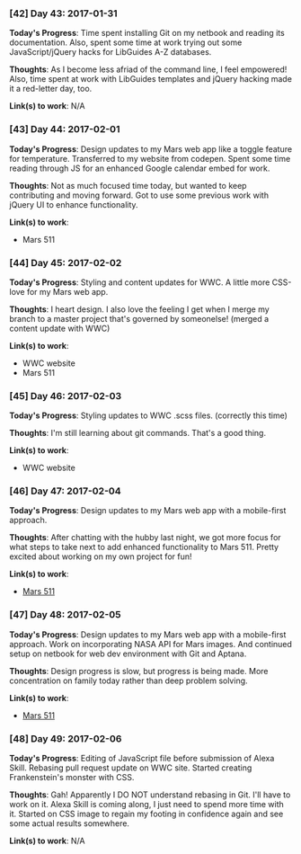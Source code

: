 ### [42] Day 43: 2017-01-31

**Today's Progress**: Time spent installing Git on my netbook and reading its documentation. Also, spent some time at work trying out some JavaScript/jQuery hacks for LibGuides A-Z databases.

**Thoughts**: As I become less afriad of the command line, I feel empowered! Also, time spent at work with LibGuides templates and jQuery hacking made it a red-letter day, too.

**Link(s) to work**: N/A


### [43] Day 44: 2017-02-01

**Today's Progress**: Design updates to my Mars web app like a toggle feature for temperature. Transferred to my website from codepen. Spent some time reading through JS for an enhanced Google calendar embed for work.

**Thoughts**: Not as much focused time today, but wanted to keep contributing and moving forward. Got to use some previous work with jQuery UI to enhance functionality.

**Link(s) to work**:
- Mars 511


### [44] Day 45: 2017-02-02

**Today's Progress**: Styling and content updates for WWC. A little more CSS-love for my Mars web app.

**Thoughts**: I heart design. I also love the feeling I get when I merge my branch to a master project that's governed by someonelse! (merged a content update with WWC)

**Link(s) to work**:
- WWC website
- Mars 511

### [45] Day 46: 2017-02-03

**Today's Progress**: Styling updates to WWC .scss files. (correctly this time)

**Thoughts**: I'm still learning about git commands. That's a good thing.

**Link(s) to work**:
- WWC website

### [46] Day 47: 2017-02-04

**Today's Progress**: Design updates to my Mars web app with a mobile-first approach.

**Thoughts**: After chatting with the hubby last night, we got more focus for what steps to take next to add enhanced functionality to Mars 511. Pretty excited about working on my own project for fun!

**Link(s) to work**:
- [Mars 511](http://mars.madwalrus.com)

### [47] Day 48: 2017-02-05

**Today's Progress**: Design updates to my Mars web app with a mobile-first approach. Work on incorporating NASA API for Mars images. And continued setup on netbook for web dev environment with Git and Aptana.

**Thoughts**: Design progress is slow, but progress is being made. More concentration on family today rather than deep problem solving.

**Link(s) to work**:
- [Mars 511](http://mars.madwalrus.com)

### [48] Day 49: 2017-02-06

**Today's Progress**: Editing of JavaScript file before submission of Alexa Skill. Rebasing pull request update on WWC site. Started creating Frankenstein's monster with CSS.

**Thoughts**: Gah! Apparently I DO NOT understand rebasing in Git. I'll have to work on it. Alexa Skill is coming along, I just need to spend more time with it. Started on CSS image to regain my footing in confidence again and see some actual results somewhere.

**Link(s) to work**: N/A
